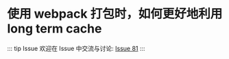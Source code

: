 # 使用 webpack 打包时，如何更好地利用 long term cache



::: tip Issue 
 欢迎在 Issue 中交流与讨论: [Issue 81](https://github.com/shfshanyue/Daily-Question/issues/81) 
:::

